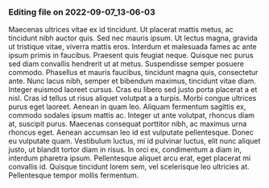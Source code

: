 

### Editing file on 2022-09-07_13-06-03

Maecenas ultrices vitae ex id tincidunt. Ut placerat mattis metus, ac tincidunt nibh auctor quis. Sed nec mauris ipsum. Ut lectus magna, gravida ut tristique vitae, viverra mattis eros. Interdum et malesuada fames ac ante ipsum primis in faucibus. Praesent quis feugiat neque. Quisque nec purus sed diam convallis hendrerit ut at metus. Suspendisse semper posuere commodo. Phasellus et mauris faucibus, tincidunt magna quis, consectetur ante. Nunc lacus nibh, semper et bibendum maximus, tincidunt vitae diam. Integer euismod laoreet cursus. Cras eu libero sed justo porta placerat a et nisl. Cras id tellus ut risus aliquet volutpat a a turpis. Morbi congue ultrices purus eget laoreet. Aenean in quam leo. Aliquam fermentum sagittis ex, commodo sodales ipsum mattis ac.
Integer ut ante volutpat, rhoncus diam at, suscipit purus. Maecenas consequat porttitor nibh, ac maximus urna rhoncus eget. Aenean accumsan leo id est vulputate pellentesque. Donec eu vulputate quam. Vestibulum luctus, mi id pulvinar luctus, elit nunc aliquet justo, ut blandit tortor diam in risus. In orci ex, condimentum a diam in, interdum pharetra ipsum. Pellentesque aliquet arcu erat, eget placerat mi convallis id. Quisque tincidunt lorem sem, vel scelerisque leo ultricies at. Pellentesque tempor mollis fermentum.


